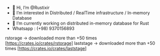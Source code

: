 - 👋 Hi, I’m @Rustixir
- 👀 I’m interested in Distributed / RealTime infrastructure / In-memory Database 
- 🌱 I’m currently working on distributed in-memory database for Rust
-    Whatsapp : (+98) 9370156893

rstorage  -> downloaded more than +50 times [https://crates.io/crates/rstorage]
laststage -> downloaded more than +50 times [https://crates.io/crates/laststage]



<!---
Rustixir/Rustixir is a ✨ special ✨ repository because its `README.md` (this file) appears on your GitHub profile.
You can click the Preview link to take a look at your changes.
--->

